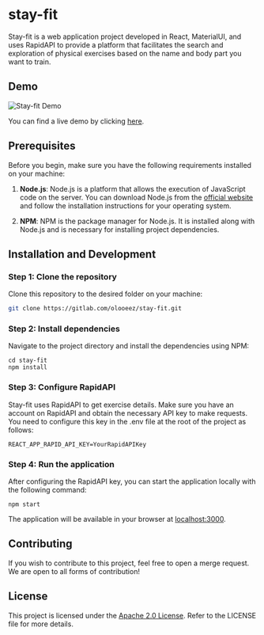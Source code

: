 # stay-fit

Stay-fit is a web application project developed in React, MaterialUI, and uses RapidAPI to provide a platform that facilitates the search and exploration of physical exercises based on the name and body part you want to train.

## Demo

![Stay-fit Demo](https://gitlab.com/olooeez/stay-fit/-/raw/main/img/demo.png)

You can find a live demo by clicking [here](https://stay-fit-reactjs.netlify.app).

## Prerequisites

Before you begin, make sure you have the following requirements installed on your machine:

1. **Node.js**: Node.js is a platform that allows the execution of JavaScript code on the server. You can download Node.js from the [official website](https://nodejs.org/) and follow the installation instructions for your operating system.

2. **NPM**: NPM is the package manager for Node.js. It is installed along with Node.js and is necessary for installing project dependencies.

## Installation and Development

### Step 1: Clone the repository

Clone this repository to the desired folder on your machine:

```bash
git clone https://gitlab.com/olooeez/stay-fit.git
```

### Step 2: Install dependencies

Navigate to the project directory and install the dependencies using NPM:

```
cd stay-fit
npm install
```

### Step 3: Configure RapidAPI

Stay-fit uses RapidAPI to get exercise details. Make sure you have an account on RapidAPI and obtain the necessary API key to make requests. You need to configure this key in the .env file at the root of the project as follows:

```
REACT_APP_RAPID_API_KEY=YourRapidAPIKey
```

### Step 4: Run the application

After configuring the RapidAPI key, you can start the application locally with the following command:

```
npm start
```

The application will be available in your browser at [localhost:3000](http://localhost:3000).

## Contributing

If you wish to contribute to this project, feel free to open a merge request. We are open to all forms of contribution!

## License

This project is licensed under the [Apache 2.0 License](https://gitlab.com/olooeez/stay-fit/-/blob/main/LICENSE). Refer to the LICENSE file for more details.
